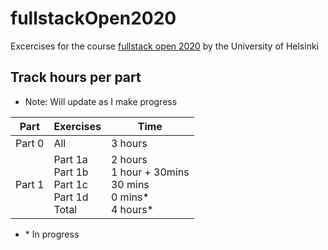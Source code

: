 # fullstackOpen2020

Excercises for the course [fullstack open 2020](https://fullstackopen.com/en/) by the University of Helsinki

## Track hours per part

-   Note: Will update as I make progress

| Part   | Exercises                                         | Time                                                           |
| ------ | ------------------------------------------------- | -------------------------------------------------------------- |
| Part 0 | All                                               | 3 hours                                                        |
| Part 1 | Part 1a<br>Part 1b<br>Part 1c<br>Part 1d<br>Total | 2 hours<br>1 hour + 30mins<br>30 mins<br>0 mins\*<br>4 hours\* |

-   \* In progress
